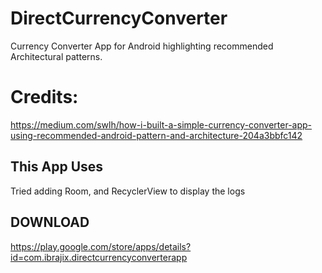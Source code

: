 # DirectCurrencyConverter
Currency Converter App for Android highlighting recommended Architectural patterns.

# Credits:
https://medium.com/swlh/how-i-built-a-simple-currency-converter-app-using-recommended-android-pattern-and-architecture-204a3bbfc142

## This App Uses

Tried adding Room, and RecyclerView to display the logs


## DOWNLOAD

https://play.google.com/store/apps/details?id=com.ibrajix.directcurrencyconverterapp
